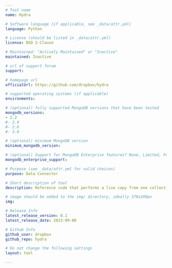 ```yaml
---
# Tool name
name: Hydra

# Software language (if applicable, see _data/attr.yml)
language: Python

# License (should be listed in _data/attr.yml)
license: BSD 2-Clause

# Maintained: "Actively Maintained" or "Inactive"
maintained: Inactive

# url of support forum
support: 

# homepage url
officialUrl: https://github.com/dropbox/hydra

# supported operating systems (if applicable)
environments:

# (optional) fully supported MongoDB versions that have been tested
mongodb_versions:
- 2.2
#- 2.4
#- 2.6
#- 3.0

# (optional) minimum MongoDB version
minimum_mongodb_version:

# (optional) Support for MongoDB Enterprise features? None, Limited, Full
mongodb_enterprise_support: 

# Purpose (see _data/attr.yml for valid choices)
purpose: Data Connector

# Short description of tool
description: Reference code that performs a live copy from one collection to another, with minimal or no visible impact to your production MongoDB clusters.

# image should be added to the img/ directory, ideally 370x200px
img: 

# Release Info
latest_release_version: 0.1
latest_release_date: 2013-09-08

# Github Info
github_user: dropbox
github_repo: hydra

# Do not change the following settings
layout: tool

---
```

